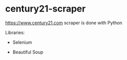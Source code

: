 # century21-scraper
https://www.century21.com scraper is done with Python

Libraries:
- Selenium

- Beautiful Soup
